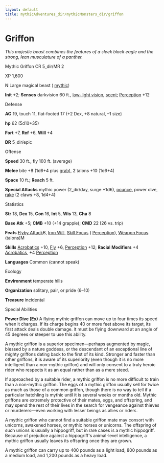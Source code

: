 ```yaml
---
layout: default
title: mythicAdventures_dir/mythicMonsters_dir/griffon
---
```

# Griffon

_This majestic beast combines the features of a sleek black eagle and the strong, lean musculature of a panther._

Mythic Griffon CR 5_dir/MR 2

XP 1,600

N Large magical beast ( [mythic](../../mythicAdventures_dir/mythicMonsters#_mythic-subtype))

**Init** +2; **Senses** darkvision 60 ft., [low-light vision](../../monsters_dir/universalMonsterRules#_low-light-vision), [scent](../../monsters_dir/universalMonsterRules#_scent); [Perception](../../skills_dir/perception#_perception) +12

Defense

**AC** 19, touch 11, flat-footed 17 (+2 Dex, +8 natural, –1 size)

**hp** 62 (5d10+35)

**Fort** +7, **Ref** +6, **Will** +4

**DR** 5_dir/epic

Offense

**Speed** 30 ft., fly 100 ft. (average)

**Melee** bite +8 (1d6+4 plus [grab](../../monsters_dir/universalMonsterRules#_grab)), 2 talons +10 (1d6+4)

**Space** 10 ft.; **Reach** 5 ft.

**Special Attacks** mythic power (2_dir/day, surge +1d6), [pounce](../../monsters_dir/universalMonsterRules#_pounce), power dive, [rake](../../monsters_dir/universalMonsterRules#_rake) (2 claws +8, 1d4+4)

Statistics

**Str** 18, **Dex** 15, **Con** 16, **Int** 5, **Wis** 13, **Cha** 8

**Base Atk** +5; **CMB** +10 (+14 grapple); **CMD** 22 (26 vs. trip)

**Feats** [Flyby Attack](../../monsters_dir/monsterFeats#_flyby-attack)B, [Iron Will](../../feats#_iron-will), [Skill Focus](../../feats#_skill-focus) ( [Perception](../../skills_dir/perception#_perception)), [Weapon Focus](../../feats#_weapon-focus) (talons)M

**Skills** [Acrobatics](../../skills_dir/acrobatics#_acrobatics) +10, [Fly](../../skills_dir/fly#_fly) +6, [Perception](../../skills_dir/perception#_perception) +12; **Racial Modifiers** +4 [Acrobatics](../../skills_dir/acrobatics#_acrobatics), +4 [Perception](../../skills_dir/perception#_perception)

**Languages** Common (cannot speak)

Ecology

**Environment** temperate hills

**Organization** solitary, pair, or pride (6–10)

**Treasure** incidental

Special Abilities

**Power Dive (Ex)** A flying mythic griffon can move up to four times its speed when it charges. If its charge begins 40 or more feet above its target, its first attack deals double damage. It must be flying downward at an angle of 45 degrees or steeper to use this ability.

A mythic griffon is a superior specimen—perhaps augmented by magic, blessed by a nature goddess, or the descendant of an exceptional line of mighty griffons dating back to the first of its kind. Stronger and faster than other griffons, it is aware of its superiority (even though it is no more intelligent than a non-mythic griffon) and will only consent to a truly heroic rider who respects it as an equal rather than as a mere steed.

If approached by a suitable rider, a mythic griffon is no more difficult to train than a non-mythic griffon. The eggs of a mythic griffon usually sell for twice as much as those of a common griffon, though there is no way to tell if a particular hatchling is mythic until it is several weeks or months old. Mythic griffons are extremely protective of their mates, eggs, and offspring, and may spend the rest of their lives in the search for vengeance against thieves or murderers—even working with lesser beings as allies or riders.

A mythic griffon who cannot find a suitable griffon mate may consort with unicorns, awakened horses, or mythic horses or unicorns. The offspring of such unions is usually a hippogriff, but in rare cases is a mythic hippogriff. Because of prejudice against a hippogriff's animal-level intelligence, a mythic griffon usually leaves its offspring once they are grown.

A mythic griffon can carry up to 400 pounds as a light load, 800 pounds as a medium load, and 1,200 pounds as a heavy load.

